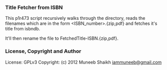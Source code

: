 ### Title Fetcher from ISBN

This p1r473 script recursively walks through the directory, reads the filenames
which are in the form <ISBN_number>.{zip,pdf} and fetches it's title from
isbndb.

It'll then rename the file to FetchedTitle-ISBN.{zip,pdf}.


### License, Copyright and Author

License: GPLv3
Copyright: (c) 2012 Muneeb Shaikh <iammuneeb@gmail.com>
